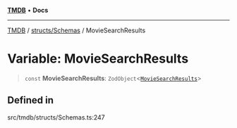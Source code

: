 [**TMDB**](../../../README.md) • **Docs**

***

[TMDB](../../../README.md) / [structs/Schemas](../README.md) / MovieSearchResults

# Variable: MovieSearchResults

> `const` **MovieSearchResults**: `ZodObject`\<[`MovieSearchResults`](../type-aliases/MovieSearchResults.md)\>

## Defined in

src/tmdb/structs/Schemas.ts:247
